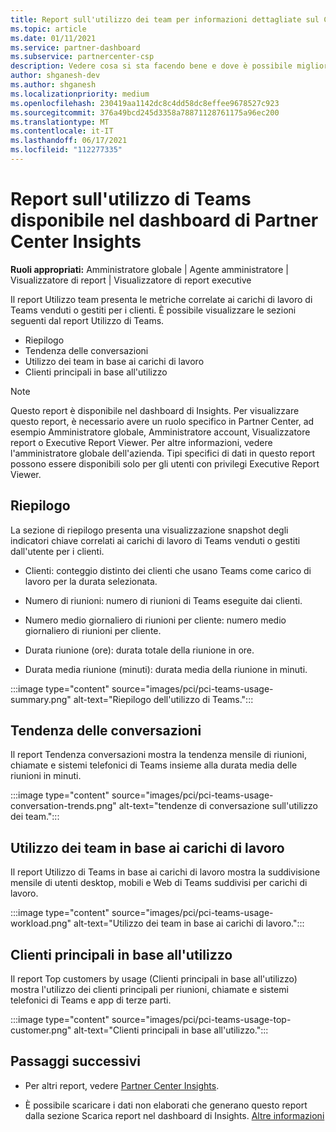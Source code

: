 ```yaml
---
title: Report sull'utilizzo dei team per informazioni dettagliate sul Centro per i partner
ms.topic: article
ms.date: 01/11/2021
ms.service: partner-dashboard
ms.subservice: partnercenter-csp
description: Vedere cosa si sta facendo bene e dove è possibile migliorare l'utilizzo delle sottoscrizioni di Teams che si vendono o gestiscono per i clienti.
author: shganesh-dev
ms.author: shganesh
ms.localizationpriority: medium
ms.openlocfilehash: 230419aa1142dc8c4dd58dc8effee9678527c923
ms.sourcegitcommit: 376a49bcd245d3358a78871128761175a96ec200
ms.translationtype: MT
ms.contentlocale: it-IT
ms.lasthandoff: 06/17/2021
ms.locfileid: "112277335"
---
```

# <a name="teams-usage-report-available-from-the-partner-center-insights-dashboard"></a>Report sull'utilizzo di Teams disponibile nel dashboard di Partner Center Insights

**Ruoli appropriati:** Amministratore globale | Agente amministratore | Visualizzatore di report | Visualizzatore di report executive

Il report Utilizzo team presenta le metriche correlate ai carichi di lavoro di Teams venduti o gestiti per i clienti. È possibile visualizzare le sezioni seguenti dal report Utilizzo di Teams.

- Riepilogo
- Tendenza delle conversazioni
- Utilizzo dei team in base ai carichi di lavoro
- Clienti principali in base all'utilizzo

 > [!NOTE]
 > Questo report è disponibile nel dashboard di Insights. Per visualizzare questo report, è necessario avere un ruolo specifico in Partner Center, ad esempio Amministratore globale, Amministratore account, Visualizzatore report o Executive Report Viewer. Per altre informazioni, vedere l'amministratore globale dell'azienda. Tipi specifici di dati in questo report possono essere disponibili solo per gli utenti con privilegi Executive Report Viewer.

## <a name="summary"></a>Riepilogo

La sezione di riepilogo presenta una visualizzazione snapshot degli indicatori chiave correlati ai carichi di lavoro di Teams venduti o gestiti dall'utente per i clienti.  

- Clienti: conteggio distinto dei clienti che usano Teams come carico di lavoro per la durata selezionata.

- Numero di riunioni: numero di riunioni di Teams eseguite dai clienti.

- Numero medio giornaliero di riunioni per cliente: numero medio giornaliero di riunioni per cliente. 

- Durata riunione (ore): durata totale della riunione in ore. 

- Durata media riunione (minuti): durata media della riunione in minuti. 

:::image type="content" source="images/pci/pci-teams-usage-summary.png" alt-text="Riepilogo dell'utilizzo di Teams.":::

## <a name="conversations-trend"></a>Tendenza delle conversazioni

Il report Tendenza conversazioni mostra la tendenza mensile di riunioni, chiamate e sistemi telefonici di Teams insieme alla durata media delle riunioni in minuti.

:::image type="content" source="images/pci/pci-teams-usage-conversation-trends.png" alt-text="tendenze di conversazione sull'utilizzo dei team.":::

## <a name="teams-usage-by-workloads"></a>Utilizzo dei team in base ai carichi di lavoro

Il report Utilizzo di Teams in base ai carichi di lavoro mostra la suddivisione mensile di utenti desktop, mobili e Web di Teams suddivisi per carichi di lavoro.

:::image type="content" source="images/pci/pci-teams-usage-workload.png" alt-text="Utilizzo dei team in base ai carichi di lavoro.":::

## <a name="top-customers-by-usage"></a>Clienti principali in base all'utilizzo

Il report Top customers by usage (Clienti principali in base all'utilizzo) mostra l'utilizzo dei clienti principali per riunioni, chiamate e sistemi telefonici di Teams e app di terze parti.

:::image type="content" source="images/pci/pci-teams-usage-top-customer.png" alt-text="Clienti principali in base all'utilizzo.":::

## <a name="next-steps"></a>Passaggi successivi

- Per altri report, vedere [Partner Center Insights](partner-center-insights.md).

- È possibile scaricare i dati non elaborati che generano questo report dalla sezione Scarica report nel dashboard di Insights. [Altre informazioni](pci-download-reports.md) 
